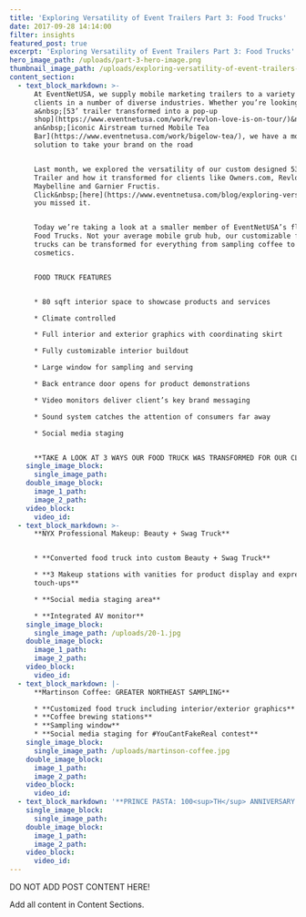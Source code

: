 ```yaml
---
title: 'Exploring Versatility of Event Trailers Part 3: Food Trucks'
date: 2017-09-28 14:14:00
filter: insights
featured_post: true
excerpt: 'Exploring Versatility of Event Trailers Part 3: Food Trucks'
hero_image_path: /uploads/part-3-hero-image.png
thumbnail_image_path: /uploads/exploring-versatility-of-event-trailers-part-3-food-trucks.jpg
content_section:
  - text_block_markdown: >-
      At EventNetUSA, we supply mobile marketing trailers to a variety of
      clients in a number of diverse industries. Whether you’re looking for
      a&nbsp;[53’ trailer transformed into a pop-up
      shop](https://www.eventnetusa.com/work/revlon-love-is-on-tour/)&nbsp;or
      an&nbsp;[iconic Airstream turned Mobile Tea
      Bar](https://www.eventnetusa.com/work/bigelow-tea/), we have a mobile
      solution to take your brand on the road


      Last month, we explored the versatility of our custom designed 53’ Event
      Trailer and how it transformed for clients like Owners.com, Revlon,
      Maybelline and Garnier Fructis.
      Click&nbsp;[here](https://www.eventnetusa.com/blog/exploring-versatility-of-event-trailers-part-2/)&nbsp;if
      you missed it.


      Today we’re taking a look at a smaller member of EventNetUSA’s fleet, our
      Food Trucks. Not your average mobile grub hub, our customizable food
      trucks can be transformed for everything from sampling coffee to
      cosmetics.


      FOOD TRUCK FEATURES


      * 80 sqft interior space to showcase products and services

      * Climate controlled

      * Full interior and exterior graphics with coordinating skirt

      * Fully customizable interior buildout

      * Large window for sampling and serving

      * Back entrance door opens for product demonstrations

      * Video monitors deliver client’s key brand messaging

      * Sound system catches the attention of consumers far away

      * Social media staging


      **TAKE A LOOK AT 3 WAYS OUR FOOD TRUCK WAS TRANSFORMED FOR OUR CLIENTS**
    single_image_block:
      single_image_path:
    double_image_block:
      image_1_path:
      image_2_path:
    video_block:
      video_id:
  - text_block_markdown: >-
      **NYX Professional Makeup: Beauty + Swag Truck**


      * **Converted food truck into custom Beauty + Swag Truck**

      * **3 Makeup stations with vanities for product display and express lip
      touch-ups**

      * **Social media staging area**

      * **Integrated AV monitor**
    single_image_block:
      single_image_path: /uploads/20-1.jpg
    double_image_block:
      image_1_path:
      image_2_path:
    video_block:
      video_id:
  - text_block_markdown: |-
      **Martinson Coffee: GREATER NORTHEAST SAMPLING**

      * **Customized food truck including interior/exterior graphics**
      * **Coffee brewing stations**
      * **Sampling window**
      * **Social media staging for #YouCantFakeReal contest**
    single_image_block:
      single_image_path: /uploads/martinson-coffee.jpg
    double_image_block:
      image_1_path:
      image_2_path:
    video_block:
      video_id:
  - text_block_markdown: '**PRINCE PASTA: 100<sup>TH</sup> ANNIVERSARY SAMPLING TOUR**'
    single_image_block:
      single_image_path:
    double_image_block:
      image_1_path:
      image_2_path:
    video_block:
      video_id:
---
```



DO NOT ADD POST CONTENT HERE!

Add all content in Content Sections.